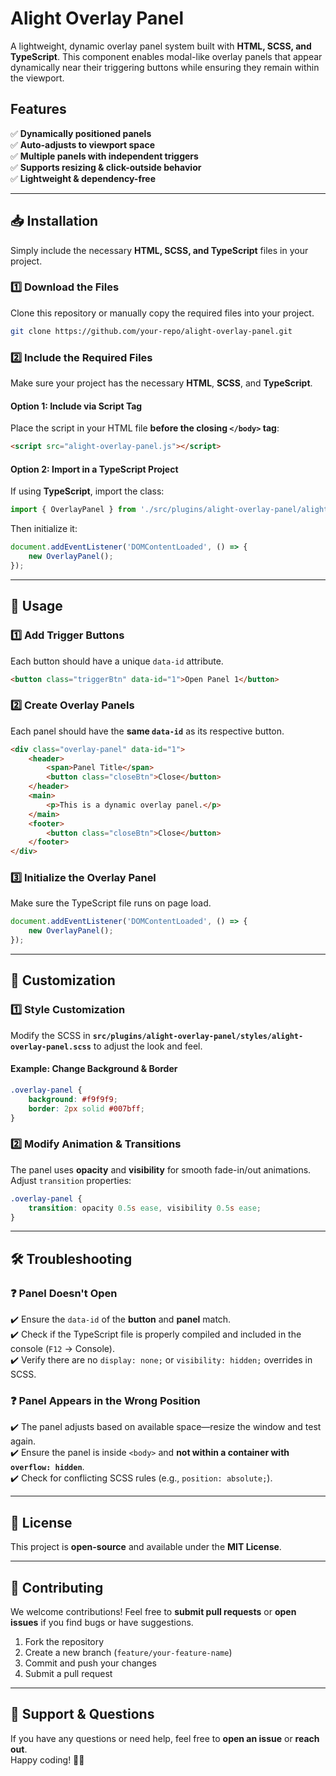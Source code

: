 # Alight Overlay Panel

A lightweight, dynamic overlay panel system built with **HTML, SCSS, and TypeScript**. This component enables modal-like overlay panels that appear dynamically near their triggering buttons while ensuring they remain within the viewport.

## Features

✅ **Dynamically positioned panels**  
✅ **Auto-adjusts to viewport space**  
✅ **Multiple panels with independent triggers**  
✅ **Supports resizing & click-outside behavior**  
✅ **Lightweight & dependency-free**

---

## 📥 Installation

Simply include the necessary **HTML, SCSS, and TypeScript** files in your project.

### 1️⃣ **Download the Files**

Clone this repository or manually copy the required files into your project.

```sh
git clone https://github.com/your-repo/alight-overlay-panel.git
```

### 2️⃣ **Include the Required Files**

Make sure your project has the necessary **HTML**, **SCSS**, and **TypeScript**.

#### **Option 1: Include via Script Tag**

Place the script in your HTML file **before the closing `</body>` tag**:

```html
<script src="alight-overlay-panel.js"></script>
```

#### **Option 2: Import in a TypeScript Project**

If using **TypeScript**, import the class:

```typescript
import { OverlayPanel } from './src/plugins/alight-overlay-panel/alight-overlay-panel';
```

Then initialize it:

```typescript
document.addEventListener('DOMContentLoaded', () => {
    new OverlayPanel();
});
```

---

## 🚀 Usage

### **1️⃣ Add Trigger Buttons**

Each button should have a unique `data-id` attribute.

```html
<button class="triggerBtn" data-id="1">Open Panel 1</button>
```

### **2️⃣ Create Overlay Panels**

Each panel should have the **same `data-id`** as its respective button.

```html
<div class="overlay-panel" data-id="1">
    <header>
        <span>Panel Title</span>
        <button class="closeBtn">Close</button>
    </header>
    <main>
        <p>This is a dynamic overlay panel.</p>
    </main>
    <footer>
        <button class="closeBtn">Close</button>
    </footer>
</div>
```

### **3️⃣ Initialize the Overlay Panel**

Make sure the TypeScript file runs on page load.

```typescript
document.addEventListener('DOMContentLoaded', () => {
    new OverlayPanel();
});
```

---

## 🎨 Customization

### **1️⃣ Style Customization**

Modify the SCSS in **`src/plugins/alight-overlay-panel/styles/alight-overlay-panel.scss`** to adjust the look and feel.

#### **Example: Change Background & Border**

```scss
.overlay-panel {
    background: #f9f9f9;
    border: 2px solid #007bff;
}
```

### **2️⃣ Modify Animation & Transitions**

The panel uses **opacity** and **visibility** for smooth fade-in/out animations. Adjust `transition` properties:

```scss
.overlay-panel {
    transition: opacity 0.5s ease, visibility 0.5s ease;
}
```

---

## 🛠️ Troubleshooting

### ❓ **Panel Doesn't Open**

✔️ Ensure the `data-id` of the **button** and **panel** match.  
✔️ Check if the TypeScript file is properly compiled and included in the console (`F12` → Console).  
✔️ Verify there are no `display: none;` or `visibility: hidden;` overrides in SCSS.

### ❓ **Panel Appears in the Wrong Position**

✔️ The panel adjusts based on available space—resize the window and test again.  
✔️ Ensure the panel is inside `<body>` and **not within a container with `overflow: hidden`**.  
✔️ Check for conflicting SCSS rules (e.g., `position: absolute;`).

---

## 📜 License

This project is **open-source** and available under the **MIT License**.

---

## 🤝 Contributing

We welcome contributions! Feel free to **submit pull requests** or **open issues** if you find bugs or have suggestions.

1. Fork the repository
2. Create a new branch (`feature/your-feature-name`)
3. Commit and push your changes
4. Submit a pull request

---

## 💬 Support & Questions

If you have any questions or need help, feel free to **open an issue** or **reach out**.  
Happy coding! 🚀✨
